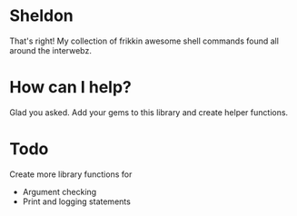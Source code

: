 # Sheldon

That's right!
My collection of frikkin awesome shell commands found all around the interwebz.

# How can I help?

Glad you asked. Add your gems to this library and create helper functions.

# Todo

Create more library functions for  
  - Argument checking  
  - Print and logging statements  
